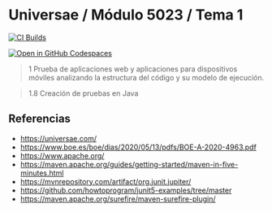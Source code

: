 # Universae / Módulo 5023 / Tema 1

[![CI Builds](https://github.com/jabrena/universae-modulo-5023-tema-1/actions/workflows/build.yaml/badge.svg?branch=main)](https://github.com/jabrena/universae-modulo-5023-tema-1/actions/workflows/build.yaml)

[![Open in GitHub Codespaces](https://github.com/codespaces/badge.svg)](https://codespaces.new/jabrena/universae-modulo-5023-tema-1)

> 1 Prueba de aplicaciones web y aplicaciones para dispositivos móviles analizando la estructura del código y su modelo de ejecución.

> 1.8 Creación de pruebas en Java

## Referencias

- https://universae.com/
- https://www.boe.es/boe/dias/2020/05/13/pdfs/BOE-A-2020-4963.pdf
- https://www.apache.org/
- https://maven.apache.org/guides/getting-started/maven-in-five-minutes.html
- https://mvnrepository.com/artifact/org.junit.jupiter/
- https://github.com/howtoprogram/junit5-examples/tree/master
- https://maven.apache.org/surefire/maven-surefire-plugin/